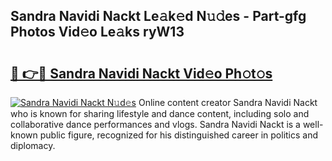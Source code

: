 ## Sandra Navidi Nackt Le𝚊k𝚎d N𝚞𝚍es - Part-gfg Photos Vid𝚎o Le𝚊ks ryW13

# <h2><a href="http://fb0ayv.evod.top/?m=Sandra+Navidi+Nackt">🔗 👉🔴 Sandra Navidi Nackt Vid𝚎o Ph𝚘t𝚘s</a></h2>

[![Sandra Navidi Nackt N𝚞d𝚎s](https://i.imgur.com/8V9OHl7.gif)](http://fb0ayv.evod.top/?m=Sandra+Navidi+Nackt)
Online content creator Sandra Navidi Nackt who is known for sharing lifestyle and dance content, including solo and collaborative dance performances and vlogs. Sandra Navidi Nackt is a well-known public figure, recognized for his distinguished career in politics and diplomacy. 
